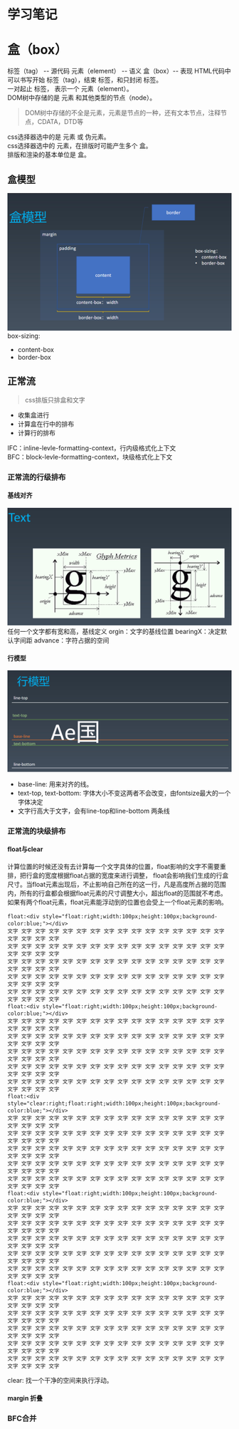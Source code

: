 # 学习笔记
# 盒（box）
标签（tag） -- 源代码
元素（element） -- 语义
盒（box）-- 表现
HTML代码中可以书写开始 标签（tag），结束 标签，和只封闭 标签。<br/>
一对起止 标签， 表示一个 元素（element）。<br/>
DOM树中存储的是 元素 和其他类型的节点（node）。<br/>
>DOM树中存储的不全是元素，元素是节点的一种，还有文本节点，注释节点，CDATA，DTD等

css选择器选中的是 元素 或 伪元素。<br/>
css选择器选中的 元素，在排版时可能产生多个 盒。<br/>
排版和渲染的基本单位是 盒。<br/>
## 盒模型
![](./box.png)
box-sizing:
* content-box
* border-box

## 正常流

>css排版只排盒和文字
* 收集盒进行
* 计算盒在行中的排布
* 计算行的排布

IFC：inline-levle-formatting-context，行内级格式化上下文<br/>
BFC：block-levle-formatting-context，块级格式化上下文

### 正常流的行级排布
#### 基线对齐
![](./text.png)
任何一个文字都有宽和高，基线定义
orgin：文字的基线位置
bearingX：决定默认字间距
advance：字符占据的空间

#### 行模型
![](./line.png)
* base-line: 用来对齐的线。
* text-top, text-bottom: 字体大小不变这两者不会改变，由fontsize最大的一个字体决定
* 文字行高大于文字，会有line-top和line-bottom 两条线

### 正常流的块级排布
#### float与clear
计算位置的时候还没有去计算每一个文字具体的位置，float影响的文字不需要重排，把行盒的宽度根据float占据的宽度来进行调整，
float会影响我们生成的行盒尺寸。当float元素出现后，不止影响自己所在的这一行，凡是高度所占据的范围内，所有的行盒都会根据float元素的尺寸调整大小，超出float的范围就不考虑。
如果有两个float元素，float元素能浮动到的位置也会受上一个float元素的影响。
```
float:<div style="float:right;width:100px;height:100px;background-color:blue;"></div>
文字 文字 文字 文字 文字 文字 文字 文字 文字 文字 文字 文字 文字 文字 文字 文字 文字 文字 文字 文字 
文字 文字 文字 文字 文字 文字 文字 文字 文字 文字 文字 文字 文字 文字 文字 文字 文字 文字 文字 文字 
文字 文字 文字 文字 文字 文字 文字 文字 文字 文字 文字 文字 文字 文字 文字 文字 文字 文字 文字 文字 
文字 文字 文字 文字 文字 文字 文字 文字 文字 文字 文字 文字 文字 文字 文字 文字 文字 文字 文字 文字 
文字 文字 文字 文字 文字 文字 文字 文字 文字 文字 文字 文字 文字 文字 文字 文字 文字 文字 文字 文字 
float:<div style="float:right;width:100px;height:100px;background-color:blue;"></div>
文字 文字 文字 文字 文字 文字 文字 文字 文字 文字 文字 文字 文字 文字 文字 文字 文字 文字 文字 文字 
文字 文字 文字 文字 文字 文字 文字 文字 文字 文字 文字 文字 文字 文字 文字 文字 文字 文字 文字 文字 
文字 文字 文字 文字 文字 文字 文字 文字 文字 文字 文字 文字 文字 文字 文字 文字 文字 文字 文字 文字 
文字 文字 文字 文字 文字 文字 文字 文字 文字 文字 文字 文字 文字 文字 文字 文字 文字 文字 文字 文字 
文字 文字 文字 文字 文字 文字 文字 文字 文字 文字 文字 文字 文字 文字 文字 文字 文字 文字 文字 文字 
float:<div style="clear:right;float:right;width:100px;height:100px;background-color:blue;"></div>
文字 文字 文字 文字 文字 文字 文字 文字 文字 文字 文字 文字 文字 文字 文字 文字 文字 文字 文字 文字 
文字 文字 文字 文字 文字 文字 文字 文字 文字 文字 文字 文字 文字 文字 文字 文字 文字 文字 文字 文字 
文字 文字 文字 文字 文字 文字 文字 文字 文字 文字 文字 文字 文字 文字 文字 文字 文字 文字 文字 文字 
文字 文字 文字 文字 文字 文字 文字 文字 文字 文字 文字 文字 文字 文字 文字 文字 文字 文字 文字 文字 
文字 文字 文字 文字 文字 文字 文字 文字 文字 文字 文字 文字 文字 文字 文字 文字 文字 文字 文字 文字 
float:<div style="float:right;width:100px;height:100px;background-color:blue;"></div>
文字 文字 文字 文字 文字 文字 文字 文字 文字 文字 文字 文字 文字 文字 文字 文字 文字 文字 文字 文字 
文字 文字 文字 文字 文字 文字 文字 文字 文字 文字 文字 文字 文字 文字 文字 文字 文字 文字 文字 文字 
文字 文字 文字 文字 文字 文字 文字 文字 文字 文字 文字 文字 文字 文字 文字 文字 文字 文字 文字 文字 
文字 文字 文字 文字 文字 文字 文字 文字 文字 文字 文字 文字 文字 文字 文字 文字 文字 文字 文字 文字 
文字 文字 文字 文字 文字 文字 文字 文字 文字 文字 文字 文字 文字 文字 文字 文字 文字 文字 文字 文字 
float:<div style="float:right;width:100px;height:100px;background-color:blue;"></div>
文字 文字 文字 文字 文字 文字 文字 文字 文字 文字 文字 文字 文字 文字 文字 文字 文字 文字 文字 文字 
文字 文字 文字 文字 文字 文字 文字 文字 文字 文字 文字 文字 文字 文字 文字 文字 文字 文字 文字 文字 
文字 文字 文字 文字 文字 文字 文字 文字 文字 文字 文字 文字 文字 文字 文字 文字 文字 文字 文字 文字 
文字 文字 文字 文字 文字 文字 文字 文字 文字 文字 文字 文字 文字 文字 文字 文字 文字 文字 文字 文字 
文字 文字 文字 文字 文字 文字 文字 文字 文字 文字 文字 文字 文字 文字 文字 文字 文字 文字 文字 文字 
```

clear: 找一个干净的空间来执行浮动。

#### margin 折叠

### BFC合并